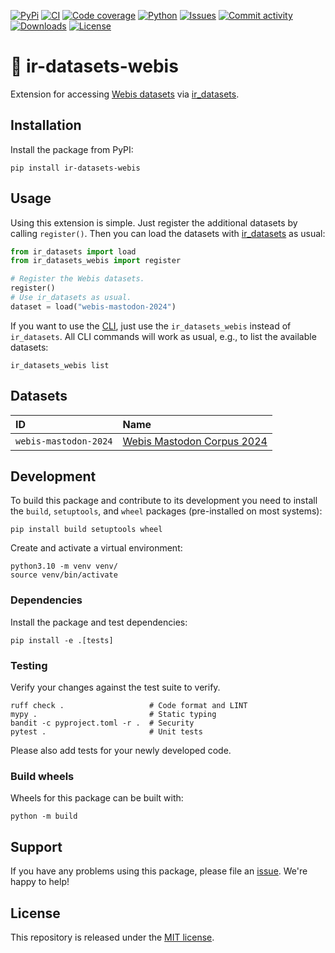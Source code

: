 [![PyPi](https://img.shields.io/pypi/v/ir-datasets-webis?style=flat-square)](https://pypi.org/project/ir-datasets-webis/)
[![CI](https://img.shields.io/github/actions/workflow/status/heinrichreimer/ir-datasets-webis/ci.yml?branch=main&style=flat-square)](https://github.com/heinrichreimer/ir-datasets-webis/actions/workflows/ci.yml)
[![Code coverage](https://img.shields.io/codecov/c/github/heinrichreimer/ir-datasets-webis?style=flat-square)](https://codecov.io/github/heinrichreimer/ir-datasets-webis/)
[![Python](https://img.shields.io/pypi/pyversions/ir-datasets-webis?style=flat-square)](https://pypi.org/project/ir-datasets-webis/)
[![Issues](https://img.shields.io/github/issues/heinrichreimer/ir-datasets-webis?style=flat-square)](https://github.com/heinrichreimer/ir-datasets-webis/issues)
[![Commit activity](https://img.shields.io/github/commit-activity/m/heinrichreimer/ir-datasets-webis?style=flat-square)](https://github.com/heinrichreimer/ir-datasets-webis/commits)
[![Downloads](https://img.shields.io/pypi/dm/ir-datasets-webis?style=flat-square)](https://pypi.org/project/ir-datasets-webis/)
[![License](https://img.shields.io/github/license/heinrichreimer/ir-datasets-webis?style=flat-square)](LICENSE)

# 💾 ir-datasets-webis

Extension for accessing [Webis datasets](https://webis.de/data.html) via [ir_datasets](https://ir-datasets.com/).

## Installation

Install the package from PyPI:

```shell
pip install ir-datasets-webis
```

## Usage

Using this extension is simple. Just register the additional datasets by calling `register()`. Then you can load the datasets with [ir_datasets](https://ir-datasets.com/python.html) as usual:

```python
from ir_datasets import load
from ir_datasets_webis import register

# Register the Webis datasets.
register()
# Use ir_datasets as usual.
dataset = load("webis-mastodon-2024")
```

If you want to use the [CLI](https://ir-datasets.com/cli.html), just use the `ir_datasets_webis` instead of `ir_datasets`. All CLI commands will work as usual, e.g., to list the available datasets:

```shell
ir_datasets_webis list
```

## Datasets

| ID | Name |
|:--|:--|
| `webis-mastodon-2024` | [Webis Mastodon Corpus 2024](https://webis.de/publications.html?q=mastodon#wiegmann_2024a) |

## Development

To build this package and contribute to its development you need to install the `build`, `setuptools`, and `wheel` packages (pre-installed on most systems):

```shell
pip install build setuptools wheel
```

Create and activate a virtual environment:

```shell
python3.10 -m venv venv/
source venv/bin/activate
```

### Dependencies

Install the package and test dependencies:

```shell
pip install -e .[tests]
```

### Testing

Verify your changes against the test suite to verify.

```shell
ruff check .                   # Code format and LINT
mypy .                         # Static typing
bandit -c pyproject.toml -r .  # Security
pytest .                       # Unit tests
```

Please also add tests for your newly developed code.

### Build wheels

Wheels for this package can be built with:

```shell
python -m build
```

## Support

If you have any problems using this package, please file an [issue](https://github.com/heinrichreimer/ir-datasets-webis/issues/new).
We're happy to help!

## License

This repository is released under the [MIT license](LICENSE).
